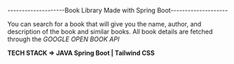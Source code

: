 --------------------Book Library Made with Spring Boot--------------------

You can search for a book that will give you the name, author, and description of the book and similar books.
All book details are fetched through the *GOOGLE OPEN BOOK API*

**TECH STACK => JAVA Spring Boot | Tailwind CSS**
